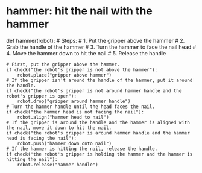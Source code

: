 # hammer: hit the nail with the hammer
def hammer(robot):
    # Steps:
    #  1. Put the gripper above the hammer
    #  2. Grab the handle of the hammer
    #  3. Turn the hammer to face the nail head
    #  4. Move the hammer down to hit the nail
    #  5. Release the handle
    
    # First, put the gripper above the hammer.
    if check("the robot's gripper is not above the hammer"):
        robot.place("gripper above hammer")
    # If the gripper isn't around the handle of the hammer, put it around the handle.
    if check("the robot's gripper is not around hammer handle and the robot's gripper is open"):
        robot.drop("gripper around hammer handle")
    # Turn the hammer handle until the head faces the nail.
    if check("the hammer head is not facing the nail"):
        robot.align("hammer head to nail")
    # If the gripper is around the handle and the hammer is aligned with the nail, move it down to hit the nail.
    if check("the robot's gripper is around hammer handle and the hammer head is facing the nail"):
        robot.push("hammer down onto nail")
    # If the hammer is hitting the nail, release the handle.
    if check("the robot's gripper is holding the hammer and the hammer is hitting the nail"):
        robot.release("hammer handle")